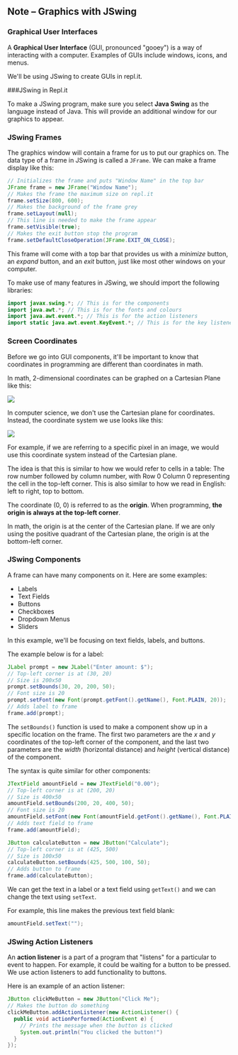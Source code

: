 ## Note – Graphics with JSwing

### Graphical User Interfaces

A **Graphical User Interface** (GUI, pronounced "gooey") is a way of interacting with a computer. Examples of GUIs include windows, icons, and menus. 

We'll be using JSwing to create GUIs in repl.it.

###JSwing in Repl.it

To make a JSwing program, make sure you select **Java Swing** as the language instead of Java. This will provide an additional window for our graphics to appear.

### JSwing Frames

The graphics window will contain a frame for us to put our graphics on. The data type of a frame in JSwing is called a `JFrame`. We can make a frame display like this:

```Java
// Initializes the frame and puts "Window Name" in the top bar
JFrame frame = new JFrame("Window Name");
// Makes the frame the maximum size on repl.it
frame.setSize(800, 600);
// Makes the background of the frame grey
frame.setLayout(null);
// This line is needed to make the frame appear
frame.setVisible(true);
// Makes the exit button stop the program
frame.setDefaultCloseOperation(JFrame.EXIT_ON_CLOSE);
```

This frame will come with a top bar that provides us with a *minimize* button, an *expand* button, and an *exit* button, just like most other windows on your computer.

To make use of many features in JSwing, we should import the following libraries:

```Java
import javax.swing.*; // This is for the components
import java.awt.*; // This is for the fonts and colours
import java.awt.event.*; // This is for the action listeners
import static java.awt.event.KeyEvent.*; // This is for the key listeners
```

### Screen Coordinates

Before we go into GUI components, it'll be important to know that coordinates in programming are different than coordinates in math. 

In math, 2-dimensional coordinates can be graphed on a Cartesian Plane like this:

![](/Users/Sarah/Downloads/ICS34U_Semester_1_2020-2021/Images/Cartesian_Plane.jpg)

In computer science, we don't use the Cartesian plane for coordinates. Instead, the coordinate system we use looks like this:

![](/Users/Sarah/Downloads/ICS34U_Semester_1_2020-2021/Images/Coordinate_Plane.jpg)

For example, if we are referring to a specific pixel in an image, we would use this coordinate system instead of the Cartesian plane. 

The idea is that this is similar to how we would refer to cells in a table: The row number followed by column number, with Row 0 Column 0 representing the cell in the top-left corner. This is also similar to how we read in English: left to right, top to bottom.

The coordinate (0, 0) is referred to as the **origin**. When programming, **the origin is always at the top-left corner**. 

In math, the origin is at the center of the Cartesian plane. If we are only using the positive quadrant of the Cartesian plane, the origin is at the bottom-left corner.

### JSwing Components

A frame can have many components on it. Here are some examples:

* Labels
* Text Fields
* Buttons
* Checkboxes
* Dropdown Menus
* Sliders

In this example, we'll be focusing on text fields, labels, and buttons.

The example below is for a label:

```Java
JLabel prompt = new JLabel("Enter amount: $");
// Top-left corner is at (30, 20)
// Size is 200x50
prompt.setBounds(30, 20, 200, 50);
// Font size is 20
prompt.setFont(new Font(prompt.getFont().getName(), Font.PLAIN, 20));
// Adds label to frame
frame.add(prompt);
```

The `setBounds()` function is used to make a component show up in a specific location on the frame. The first two parameters are the *x* and *y* coordinates of the top-left corner of the component, and the last two parameters are the *width* (horizontal distance) and *height* (vertical distance) of the component.

The syntax is quite similar for other components:

```Java
JTextField amountField = new JTextField("0.00");
// Top-left corner is at (200, 20)
// Size is 400x50
amountField.setBounds(200, 20, 400, 50);
// Font size is 20
amountField.setFont(new Font(amountField.getFont().getName(), Font.PLAIN, 20));
// Adds text field to frame
frame.add(amountField);
```

```Java
JButton calculateButton = new JButton("Calculate");
// Top-left corner is at (425, 500)
// Size is 100x50
calculateButton.setBounds(425, 500, 100, 50);
// Adds button to frame
frame.add(calculateButton);
```

We can get the text in a label or a text field using `getText()` and we can change the text using `setText`.

For example, this line makes the previous text field blank:

```Java
amountField.setText("");
```



### JSwing Action Listeners

An **action listener** is a part of a program that "listens" for a particular to event to happen. For example, it could be waiting for a button to be pressed. We use action listeners to add functionality to buttons.

Here is an example of an action listener:

```Java
JButton clickMeButton = new JButton("Click Me");
// Makes the button do something
clickMeButton.addActionListener(new ActionListener() {  
  public void actionPerformed(ActionEvent e) {
    // Prints the message when the button is clicked
    System.out.println("You clicked the button!")
  }
});
```
